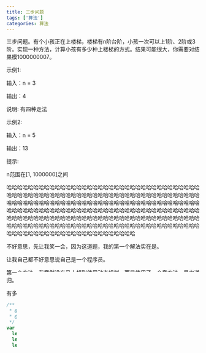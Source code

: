 ```yaml
---
title: 三步问题
tags: ['算法']
categories: 算法
---
```


三步问题。有个小孩正在上楼梯，楼梯有n阶台阶，小孩一次可以上1阶、2阶或3阶。实现一种方法，计算小孩有多少种上楼梯的方式。结果可能很大，你需要对结果模1000000007。

<!--more-->

示例1:

 输入：n = 3 

 输出：4

 说明: 有四种走法

示例2:

 输入：n = 5

 输出：13

提示:

n范围在[1, 1000000]之间

哈哈哈哈哈哈哈哈哈哈哈哈哈哈哈哈哈哈哈哈哈哈哈哈哈哈哈哈哈哈哈哈哈哈哈哈哈哈哈哈哈哈哈哈哈哈哈哈哈哈哈哈哈哈哈哈哈哈哈哈哈哈哈哈哈哈哈哈哈哈哈哈哈哈哈哈哈哈哈哈哈哈哈哈哈哈哈哈哈哈哈哈哈哈哈哈哈哈哈哈哈哈哈哈哈哈哈哈哈哈哈哈哈哈哈哈哈哈哈哈哈哈哈哈哈哈哈哈哈哈哈哈哈哈哈哈哈哈哈哈哈哈哈哈哈哈哈哈哈哈哈哈哈哈哈哈哈哈哈哈哈哈哈哈哈哈哈哈哈哈哈哈哈哈哈哈哈哈哈哈哈哈哈哈哈哈哈哈哈哈哈哈哈哈哈哈哈哈哈哈哈哈哈哈哈哈哈哈哈哈哈哈哈哈哈哈哈哈哈哈哈哈哈哈哈哈哈哈哈哈哈哈哈哈哈哈哈哈哈哈

不好意思，先让我笑一会，因为这道题，我的第一个解法实在是。

让我自己都不好意思说自己是一个程序员。

第一个方法，我竟然没有马上想到使用动态规划，而是使用了一个蠢方法，暴力递归。

有多暴力呢。你瞅瞅：

```javascript
/**
 * @param {number} n
 * @return {number}
 */
var waysToStep = function(n) {
  let res = 0
  let current = 0
  let walk = function (temp) {
    for (let i = 1; i <= 3; i++) { 
      current = temp + i
      if (current === n) {
        res++
      } else if (current < n) {
        walk(temp + i)
      }
    }
  }
  walk(0)
  return res
};
```
核心思想就是创建一个walk函数，传入参数是当前走了几步，然后函数中遍历123，模拟一次走一步两步三步，然后如果当前迈步的大小正好等于整个台阶阶数，就给结果数量+1，如果小于台阶数量，就继续一步两步三步去递归。

导致的结果就是当n = 20时我的电脑就崩了，res的每一个结果都是一个一个加上去的。

如果有哪个倒霉的小朋友按照我的代码去走这个楼梯一定能活活累死。

哈哈哈哈哈哈哈哈哈哈哈

---

好了，正经的动态规划来了。其实很简单，跟计算斐波那契数列的方法类似，只要注意一下题目中提出了n的范围，所以在循环的时候注意一下就好了。

```javascript
/**
 * @param {number} n
 * @return {number}
 */
var waysToStep = function(n) {
  let dp = []
  dp[1] = 1
  dp[2] = 2
  dp[3] = 4
  for (let i = 4; i <= (n < 1000000? n:1000000); i++) {
    dp[i] = (dp[i - 1] + dp[i - 2] + dp[i - 3]) % 1000000007
  }
  return dp[n]
}
```
